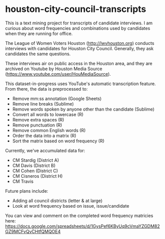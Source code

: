 # houston-city-council-transcripts
This is a text mining project for transcripts of candidate interviews. I am curious about word frequencies and combinations used by candidates when they are running for office.

The League of Women Voters Houston (http://lwvhouston.org) conducts interviews with candidates for Houston City Council. Generally, they ask candidates the same questions.

These interviews air on public access in the Houston area, and they are archived on Youtube by Houston Media Source (https://www.youtube.com/user/HouMediaSource).

This dataset-in-progress uses YouTube's automatic transcription feature. From there, the data is preprocessed to:

- Remove mm:ss annotation (Google Sheets)
- Remove line breaks (Sublime)
- Remove words spoken by anyone other than the candidate (Sublime)
- Convert all words to lowercase (R)
- Remove extra spaces (R)
- Remove punctuation (R)
- Remove common English words (R)
- Order the data into a matrix (R)
- Sort the matrix based on word frequency (R)

Currently, we've accumulated data for:

- CM Stardig (District A)
- CM Davis (District B)
- CM Cohen (District C)
- CM Cisneros (District H)
- CM Travis

Future plans include:

- Adding all council districts (letter & at large)
- Look at word frequency based on issue, issue/candidate

You can view and comment on the completed word frequency matricies here: https://docs.google.com/spreadsheets/d/1GysPef6KByUq9cVmaYZGDM82GZ9MCFvQvCHtfQMQOE4